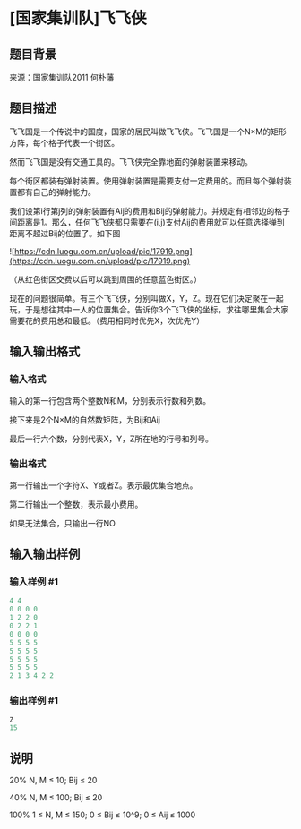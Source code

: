 # [国家集训队]飞飞侠

## 题目背景

来源：国家集训队2011 何朴藩

## 题目描述

飞飞国是一个传说中的国度，国家的居民叫做飞飞侠。飞飞国是一个N×M的矩形方阵，每个格子代表一个街区。

然而飞飞国是没有交通工具的。飞飞侠完全靠地面的弹射装置来移动。

每个街区都装有弹射装置。使用弹射装置是需要支付一定费用的。而且每个弹射装置都有自己的弹射能力。

我们设第i行第j列的弹射装置有Aij的费用和Bij的弹射能力。并规定有相邻边的格子间距离是1。那么，任何飞飞侠都只需要在(i,j)支付Aij的费用就可以任意选择弹到距离不超过Bij的位置了。如下图

![https://cdn.luogu.com.cn/upload/pic/17919.png](https://cdn.luogu.com.cn/upload/pic/17919.png)

（从红色街区交费以后可以跳到周围的任意蓝色街区。）

现在的问题很简单。有三个飞飞侠，分别叫做X，Y，Z。现在它们决定聚在一起玩，于是想往其中一人的位置集合。告诉你3个飞飞侠的坐标，求往哪里集合大家需要花的费用总和最低。（费用相同时优先X，次优先Y）

## 输入输出格式

### 输入格式

输入的第一行包含两个整数N和M，分别表示行数和列数。

接下来是2个N×M的自然数矩阵，为Bij和Aij

最后一行六个数，分别代表X，Y，Z所在地的行号和列号。

### 输出格式

第一行输出一个字符X、Y或者Z。表示最优集合地点。

第二行输出一个整数，表示最小费用。

如果无法集合，只输出一行NO 

## 输入输出样例

### 输入样例 #1

```cpp
4 4
0 0 0 0
1 2 2 0
0 2 2 1
0 0 0 0
5 5 5 5
5 5 5 5
5 5 5 5
5 5 5 5
2 1 3 4 2 2
```


### 输出样例 #1

```cpp
Z
15
```


## 说明

20% N, M ≤ 10; Bij ≤ 20

40% N, M ≤ 100; Bij ≤ 20

100% 1 ≤ N, M ≤ 150; 0 ≤ Bij ≤ 10^9; 0 ≤ Aij ≤ 1000 

